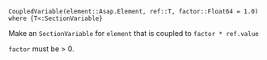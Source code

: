 ```
CoupledVariable(element::Asap.Element, ref::T, factor::Float64 = 1.0) where {T<:SectionVariable}
```

Make an `SectionVariable` for `element` that is coupled to `factor * ref.value`

`factor` must be > 0.
